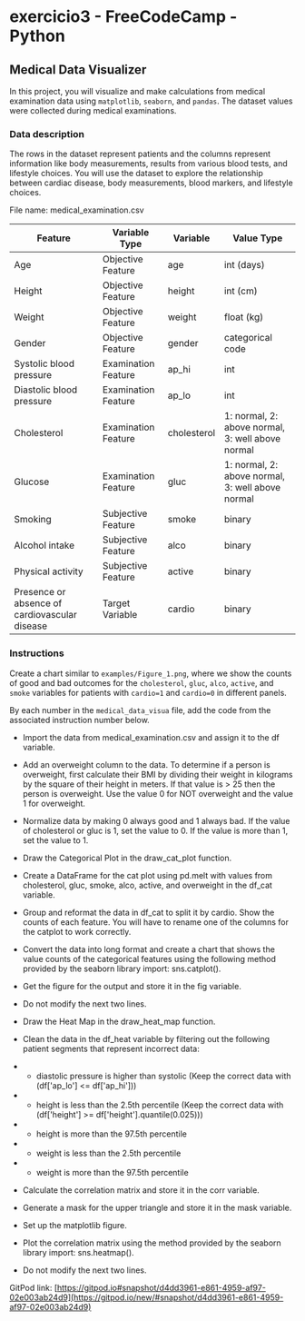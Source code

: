 # exercicio3 - FreeCodeCamp - Python

## Medical Data Visualizer

In this project, you will visualize and make calculations from medical examination data using `matplotlib`, `seaborn`, and `pandas`. The dataset values were collected during medical examinations.

### Data description

The rows in the dataset represent patients and the columns represent information like body measurements, results from various blood tests, and lifestyle choices. You will use the dataset to explore the relationship between cardiac disease, body measurements, blood markers, and lifestyle choices.

File name: medical_examination.csv

| Feature                                | Variable Type        | Variable     | Value Type                                                |
|----------------------------------------|----------------------|--------------|-----------------------------------------------------------|
| Age                                    | Objective Feature    | age          | int (days)                                                |
| Height                                 | Objective Feature    | height       | int (cm)                                                  |
| Weight                                 | Objective Feature    | weight       | float (kg)                                                |
| Gender                                 | Objective Feature    | gender       | categorical code                                          |
| Systolic blood pressure                | Examination Feature  | ap_hi        | int                                                       |
| Diastolic blood pressure               | Examination Feature  | ap_lo        | int                                                       |
| Cholesterol                            | Examination Feature  | cholesterol  | 1: normal, 2: above normal, 3: well above normal          |
| Glucose                                | Examination Feature  | gluc         | 1: normal, 2: above normal, 3: well above normal          |
| Smoking                                | Subjective Feature   | smoke        | binary                                                    |
| Alcohol intake                         | Subjective Feature   | alco         | binary                                                    |
| Physical activity                      | Subjective Feature   | active       | binary                                                    |
| Presence or absence of cardiovascular disease | Target Variable    | cardio       | binary                                                    |

### Instructions

Create a chart similar to `examples/Figure_1.png`, where we show the counts of good and bad outcomes for the `cholesterol`, `gluc`, `alco`, `active`, and `smoke` variables for patients with `cardio=1` and `cardio=0` in different panels.

By each number in the `medical_data_visua` file, add the code from the associated instruction number below.

- Import the data from medical_examination.csv and assign it to the df variable. 

- Add an overweight column to the data. To determine if a person is overweight, first calculate their BMI by dividing their weight in kilograms by the square of their height in meters. If that value is > 25 then the person is overweight. Use the value 0 for NOT overweight and the value 1 for overweight.

- Normalize data by making 0 always good and 1 always bad. If the value of cholesterol or gluc is 1, set the value to 0. If the value is more than 1, set the value to 1.

- Draw the Categorical Plot in the draw_cat_plot function.

- Create a DataFrame for the cat plot using pd.melt with values from cholesterol, gluc, smoke, alco, active, and overweight in the df_cat variable.

- Group and reformat the data in df_cat to split it by cardio. Show the counts of each feature. You will have to rename one of the columns for the catplot to work correctly.

- Convert the data into long format and create a chart that shows the value counts of the categorical features using the following method provided by the seaborn library import: sns.catplot().

- Get the figure for the output and store it in the fig variable.

- Do not modify the next two lines.

- Draw the Heat Map in the draw_heat_map function.

- Clean the data in the df_heat variable by filtering out the following patient segments that represent incorrect data:
- - diastolic pressure is higher than systolic (Keep the correct data with (df['ap_lo'] <= df['ap_hi']))
- - height is less than the 2.5th percentile (Keep the correct data with (df['height'] >= df['height'].quantile(0.025)))
- - height is more than the 97.5th percentile
- - weight is less than the 2.5th percentile
- - weight is more than the 97.5th percentile

- Calculate the correlation matrix and store it in the corr variable.

- Generate a mask for the upper triangle and store it in the mask variable.

- Set up the matplotlib figure.

- Plot the correlation matrix using the method provided by the seaborn library import: sns.heatmap().

- Do not modify the next two lines.

GitPod link: [https://gitpod.io#snapshot/d4dd3961-e861-4959-af97-02e003ab24d9](https://gitpod.io/new/#snapshot/d4dd3961-e861-4959-af97-02e003ab24d9)
